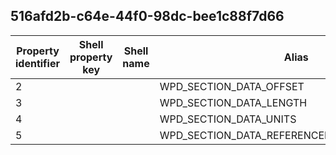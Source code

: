 ## 516afd2b-c64e-44f0-98dc-bee1c88f7d66

Property identifier | Shell property key | Shell name | Alias
--- | --- | --- | ---
2 |  |  | WPD_SECTION_DATA_OFFSET
3 |  |  | WPD_SECTION_DATA_LENGTH
4 |  |  | WPD_SECTION_DATA_UNITS
5 |  |  | WPD_SECTION_DATA_REFERENCED_OBJECT_RESOURCE

